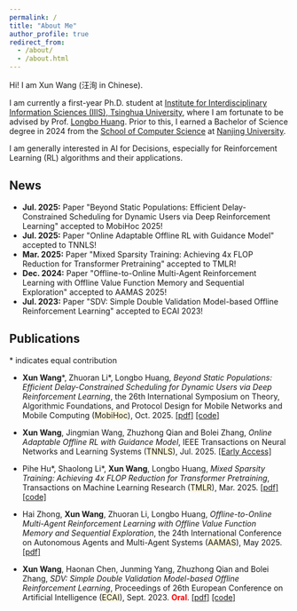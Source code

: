 ```yaml
---
permalink: /
title: "About Me"
author_profile: true
redirect_from: 
  - /about/
  - /about.html
---
```


Hi! I am Xun Wang (汪洵 in Chinese).

I am currently a first-year Ph.D. student at [Institute for Interdisciplinary Information Sciences (IIIS), Tsinghua University](https://iiis.tsinghua.edu.cn/en/), where I am fortunate to be advised by Prof. [Longbo Huang](https://people.iiis.tsinghua.edu.cn/~huang/index.html). Prior to this, I earned a Bachelor of Science degree in 2024 from the [School of Computer Science](https://cs.nju.edu.cn/cs_en/) at [Nanjing University](https://www.nju.edu.cn/en/).

I am generally interested in AI for Decisions, especially for Reinforcement Learning (RL) algorithms and their applications.

News
------
- **Jul. 2025:** Paper "Beyond Static Populations: Efficient Delay-Constrained Scheduling for Dynamic Users via Deep Reinforcement Learning" accepted to MobiHoc 2025!
- **Jul. 2025:** Paper "Online Adaptable Offline RL with Guidance Model" accepted to TNNLS!
- **Mar. 2025:** Paper "Mixed Sparsity Training: Achieving 4x FLOP Reduction for Transformer Pretraining" accepted to TMLR!
- **Dec. 2024:** Paper "Offline-to-Online Multi-Agent Reinforcement Learning with Offline Value Function Memory and Sequential Exploration" accepted to AAMAS 2025!
- **Jul. 2023:** Paper "SDV: Simple Double Validation Model-based Offline Reinforcement Learning" accepted to ECAI 2023!

Publications
------
\* indicates equal contribution
- **Xun Wang**\*, Zhuoran Li\*, Longbo Huang, *Beyond Static Populations: Efficient Delay-Constrained Scheduling for Dynamic Users via Deep Reinforcement Learning*, the 26th International Symposium on Theory, Algorithmic Foundations, and Protocol Design for Mobile Networks and Mobile Computing (<span style="background-color:#FFF8DC;">MobiHoc</span>), Oct. 2025. [\[pdf\]](https://dl.acm.org/doi/10.1145/3704413.3764445) [\[code\]](https://github.com/Misakau/HEMA)

- **Xun Wang**, Jingmian Wang, Zhuzhong Qian and Bolei Zhang, *Online Adaptable Offline RL with Guidance Model*, IEEE Transactions on Neural Networks and Learning Systems (<span style="background-color:#FFF8DC;">TNNLS</span>), Jul. 2025. [\[Early Access\]](https://ieeexplore.ieee.org/document/11095835)

- Pihe Hu\*, Shaolong Li\*, **Xun Wang**, Longbo Huang, *Mixed Sparsity Training: Achieving 4x FLOP Reduction for Transformer Pretraining*, Transactions on Machine Learning Research (<span style="background-color:#FFF8DC;">TMLR</span>), Mar. 2025. [\[pdf\]](https://openreview.net/pdf?id=XosdLS7KVE) [\[code\]](https://github.com/hupihe/Mixed-Sparsity-Training)

- Hai Zhong, **Xun Wang**, Zhuoran Li, Longbo Huang, *Offline-to-Online Multi-Agent Reinforcement Learning with Offline Value Function Memory and Sequential Exploration*, the 24th International Conference on Autonomous Agents and Multi-Agent Systems (<span style="background-color:#FFF8DC;">AAMAS</span>), May 2025. [\[pdf\]](https://dl.acm.org/doi/10.5555/3709347.3743878)

- **Xun Wang**, Haonan Chen, Junming Yang, Zhuzhong Qian and Bolei Zhang, *SDV: Simple Double Validation Model-based Offline Reinforcement Learning*, Proceedings of 26th European Conference on Artificial Intelligence (<span style="background-color:#FFF8DC;">ECAI</span>), Sept. 2023. <strong style="color: red;">Oral</strong>. [\[pdf\]](files/pdfs/sdv_ecai23.pdf) [\[code\]](https://github.com/Misakau/SDV)
